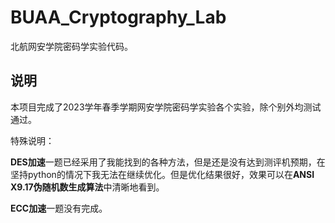 # BUAA_Cryptography_Lab
北航网安学院密码学实验代码。


## 说明
本项目完成了2023学年春季学期网安学院密码学实验各个实验，除个别外均测试通过。

特殊说明：

**DES加速**一题已经采用了我能找到的各种方法，但是还是没有达到测评机预期，在坚持python的情况下我无法在继续优化。但是优化结果很好，效果可以在**ANSI X9.17伪随机数生成算法**中清晰地看到。

**ECC加速**一题没有完成。